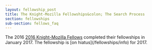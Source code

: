 ```yaml
---
layout: fellowship_post
title: The Knight-Mozilla Fellowships&colon; The Search Process
section: fellowships
sub-section: fellows_faq
---
```

<p class="bodybig">The 2016 <a href="/what/fellowships/2016meet">2016 Knight-Mozilla Fellows</a> completed their fellowships in January 2017. The fellowship is [on hiatus](/fellowships/info) for 2017.

<!--We&#8217;ll have plenty of information here about what to expect in the process when then application opens. If you want to get a head start, here&#8217;s some info about <a href="/blog/fellowships-final-week-two/">what to consider in your application</a>.</p>
<p class="bodybig">The <a href="/what/fellowships/apply">application to become a 2016 Knight-Mozilla Fellow</a> is open until August  21, 2015. Here's what to expect throughout this process.</p>

### BEFORE YOU APPLY
We're really interested in getting to know you and why you want to become a fellow. The application is kept short and is all about you--no need to track down recommendation letters or contact info for old bosses. Here are some additional details about the application and selection process.

#### How to prepare
Reading this site is a great start. We've tried to answer questions we expect you might have, but if you have additional questions you can check out a live [question and answer session](https://etherpad.mozilla.org/opennews-calls-Aug5) on a community call, or [email us](mailto:info@opennnews.org).

To complete the application, gather a few examples of your work and think about why you want to do the fellowship.

* **For your work examples, tell us about projects you're proud of.** We want to hear why you’re excited about those projects and learn about how you approached them. The examples don't need to be flashy. We're interested in learning about your interests and skills, not in critiquing your work.
* **If you don't have open-source projects, that's ok!** If you can show us a screenshot or some other way of sharing a project, that's great. Many of our fellows did not have  open-source contributions either. Note: The examples you include on the application are not shared beyond the small pool of application reviewers.
* **In the free-response questions, just tell us about yourself.** Really. It's totally fine if you have no previous journalism experience. It's ok if you're self-taught and still building your coding skills--that describes several of our fellows, too. We really do want to get to know you, and the questions are straightforward, not tricks. If you're not sure how to interpret a question, [you can ask us](mailto:info@opennews.org), or just try your best.

#### Send us your application
Once you've answered all your questions, it's time to complete and [submit the application](/what/fellowships/apply). If you're still unsure, apply. If you've applied before and were not accepted, apply.

Each year, we get more applications from  amazingly qualified candidates than we are able to accept as fellows, but that does not mean we  wouldn’t love to work with those candidates. The needs of the [fellowship partner news organizations](/what/fellowships/partners) change from year to year, so it becomes a different selection process every year. And that means that sometimes someone who was not selected as a fellow one year, becomes a fellow the  next. 2015 fellow Kavya Sukumar wrote about [her experience getting the fellowship](http://blog.kavyasukumar.com/third-time-is-the-charm/), on her third try.

The only way to become a fellow [is to apply](/what/fellowships/apply). And it's a great way for us, and the partner news organizations, to get to know you for future opportunities as well.

### AFTER THE DEADLINE CLOSES
Applications are submitted through a Screendoor form and are visible at the time they are submitted, but formal review does not begin until after the application deadline closes on August 21.
#### Initial review
* OpenNews staff review all of the applications and cull the batch to a manageable number for the fellowship partners to review.
* The fellowship partners review this shorter list and submit a list of the five people they are most interested in learning more about.
* These semifinalists are contacted for interviews. Applicants who are not moving forward in the selection process are notified.

#### Semifinalists
* Our director, Dan Sinker, and program manager, Erika Owens, conduct short, standardized interviews with the  semifinalists, asking a few questions that are about vision and  skills/practical considerations. This year, [based on guidance from David Eads at NPR](http://blog.apps.npr.org/2015/07/20/how-to-apply.html), we will send the list of questions to semifinalists in advance, so that they can prepare.
* The notes from these interviews are submitted back to the news  partners for review, and the news partners are able to pick their top  three finalists from the entire pool of semifinalists, not just the five  they initially submitted. (Last year there was a lot of crossover at  this stage.)

#### Finalists
* The news organization and OpenNews have a much longer interview with  each of that news organization’s top three candidates. This interview is a chance for the fellowship partner and the finalist to learn more about each other and what to expect from a fellowship at that news organization.
* OpenNews and the fellowship partners consult before the final fellow selection is made for each news organization.

#### Notifying the fellows
* The selected fellows are notified and given an opportunity to ask additional questions of the fellowship partner and OpenNews.
* The finalists and semifinalists that were not selected as fellows are notified of their application status.

### ANNOUNCING THE FELLOWS
We  will announce the fellows at the [Mozilla Festival in London](https://2015.mozillafestival.org/) on November  6-8. For this announcement, we bring all of the fellows to London, and representatives of each of the news organizations join us there. It is a chance for the fellows to meet each other in person, meet their news  partner, and get to know more about Mozilla's work supporting the open web and how journalism fits into that work.!-->
